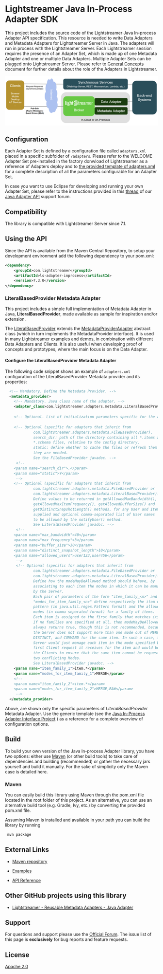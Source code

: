 # Lightstreamer Java In-Process Adapter SDK
 
This project includes the source code of the Lightstreamer Java In-process Adapter API specification.
This resource is needed to write Data Adapters and Metadata Adapters for Lightstreamer Server in Java. The adapters will run in process with the Lightstreamer Server.
Each Lightstreamer session requires the presence of an Adapter Set, which is made up of one Metadata Adapter and one or multiple Data Adapters. Multiple Adapter Sets can be plugged onto Lightstreamer Server.
Please refer to [General Concepts](https://lightstreamer.com/docs/ls-server/latest/General%20Concepts.pdf) document for further details about the role of the Adapters in Lightstreamer.

![architecture](architecture.png)

## Configuration

Each Adapter Set is defined by a configuration file called `adapters.xml` placed in a specific subfolder of `/adapters`. Please refer to the WELCOME Adapter Set pre-installed in the factory donwload of Lightstreamer as a reference of Adapters deploy and to [the provided template of adapters.xml](https://lightstreamer.com/docs/ls-server/latest/adapter_conf_template/adapters.xml) for a complete description of all the parameters configurable for an Adapter Set.

In case you want to use Eclipse for developing and running your own Adapter Set, please refer to the instructions provided in this [thread](http://forums.lightstreamer.com/showthread.php?4875-Developing-amp-Running-an-Adapter-Set-Using-Eclipse) of our [Java Adapter API](http://forums.lightstreamer.com/forumdisplay.php?6-Java-Adapter-API) support forum.

## Compatibility

The library is compatible with Lightstreamer Server since 7.1.

## Using the API

Since the API is available from the Maven Central Repository, to setup your development environment add the following dependency to your pom.xml:

```xml
<dependency>
    <groupId>com.lightstreamer</groupId>
    <artifactId>ls-adapter-inprocess</artifactId>
    <version>7.3.0</version>
</dependency>
```

### LiteralBasedProvider Metadata Adapter

This project includes a simple full implementation of Metadata Adapter in Java, <b>LiteralBasedProvider</b>, made available as sample for inspiration and/or extension.

The [LiteralBasedProvider](https://github.com/Lightstreamer/Lightstreamer-lib-adapter-java-inprocess/tree/master/src/main/java/com/lightstreamer/adapters/metadata) extends the [MetadataProviderAdapter](https://sdk.lightstreamer.com/ls-adapter-inprocess/7.3.0/api/com/lightstreamer/interfaces/metadata/MetadataProviderAdapter.html) abstract class (which in turn implements the MetadataProvider interface). It is used in many Lightstreamer examples and demos, in combination with different Data Adapters and Clients.
It is also useful when developing proof of concepts and prototypes, where the main focus is on the Data Adapter.

#### Configure the LiteralBasedProvider Metadata Adapter

The following code snippet shows an example of `adapters.xml` configuration of the LiteralBasedProvider Metadata provider and its properties:

```xml
  <!-- Mandatory. Define the Metadata Provider. -->
  <metadata_provider>
    <!-- Mandatory. Java class name of the adapter. -->
    <adapter_class>com.lightstreamer.adapters.metadata.LiteralBasedProvider</adapter_class>

    <!-- Optional. List of initialization parameters specific for the adapter. -->

    <!-- Optional (specific for adapters that inherit from
             com.lightstreamer.adapters.metadata.FileBasedProvider).
             search_dir: path of the directory containing all *.items and
             *.schema files, relative to the config directory.
             static: define whether to cache the files or refresh them any time
             they are needed.
             See the FileBasedProvider javadoc. -->
     <!--
    <param name="search_dir">.</param>
    <param name="static">Y</param>
     -->
    <!-- Optional (specific for adapters that inherit from
             com.lightstreamer.adapters.metadata.FileBasedProvider or
             com.lightstreamer.adapters.metadata.LiteralBasedProvider).
             Define values to be returned in getAllowedMaxBandwidth(),
             getAllowedMaxItemFrequency(), getAllowedBufferSize() and
             getDistinctSnapshotLength() methods, for any User and Item
             supplied and optional comma-separated list of User names
             to be allowed by the notifyUser() method.
             See LiteralBasedProvider javadoc. -->
     <!--
    <param name="max_bandwidth">40</param>
    <param name="max_frequency">3</param>
    <param name="buffer_size">30</param>
    <param name="distinct_snapshot_length">10</param>
    <param name="allowed_users">user123,user456</param>
     -->
     <!-- Optional (specific for adapters that inherit from
             com.lightstreamer.adapters.metadata.FileBasedProvider or
             com.lightstreamer.adapters.metadata.LiteralBasedProvider).
             Define how the modeMayBeAllowed method should behave, by
             associating to each item the modes in which it can be managed
             by the Server.
             Each pair of parameters of the form "item_family_<n>" and
             "modes_for_item_family_<n>" define respectively the item name
             pattern (in java.util.regex.Pattern format) and the allowed
             modes (in comma separated format) for a family of items.
             Each item is assigned to the first family that matches its name.
             If no families are specified at all, then modeMayBeAllowed
             always returns true, though this is not recommended, because
             the Server does not support more than one mode out of MERGE,
             DISTINCT, and COMMAND for the same item. In such a case, the
             Server would just manage each item in the mode specified by the
             first Client request it receives for the item and would be up to
             the Clients to ensure that the same item cannot be requested in
             two conflicting Modes.
             See LiteralBasedProvider javadoc. -->
    <param name="item_family_1">item.*</param>
    <param name="modes_for_item_family_1">MERGE</param>
    <!--
    <param name="item_family_2">item.*</param>
    <param name="modes_for_item_family_2">MERGE,RAW</param>
     -->
  </metadata_provider>
```

Above, are shown only the specific parameters of *LiteralBasedProvider* Metadata Adapter. Use the generic template (see the [Java In-Process Adapter Interface Project](https://github.com/Lightstreamer/Lightstreamer-lib-adapter-java-inprocess#configuration) ) as a reference for a complete overview of configuration options.

## Build

To build your own version of the Java In-process Adapter library, you have two options:
either use [Maven](https://maven.apache.org/) (or other build tools) to take care of dependencies and building (recommended) or gather the necessary jars yourself and build it manually.
For the sake of simplicity only the Maven case is detailed here.

### Maven
You can easily build this library using Maven through the pom.xml file located in the root folder of this project. As an alternative, you can use an alternative build tool (e.g. Gradle, Ivy, etc.) by converting the provided pom.xml file.

Assuming Maven is installed and available in your path you can build the library by running

```sh
 mvn package
```

## External Links

- [Maven repository](https://mvnrepository.com/artifact/com.lightstreamer/ls-adapter-inprocess)

- [Examples](https://demos.lightstreamer.com/?p=lightstreamer&t=adapter&a=javaadapter)

- [API Reference](https://sdk.lightstreamer.com/ls-adapter-inprocess/7.3.0/api/index.html)

## Other GitHub projects using this library

- [Lightstreamer - Reusable Metadata Adapters - Java Adapter](https://github.com/Lightstreamer/Lightstreamer-example-ReusableMetadata-adapter-java)

## Support

For questions and support please use the [Official Forum](https://forums.lightstreamer.com/). The issue list of this page is **exclusively** for bug reports and feature requests.

## License

[Apache 2.0](https://opensource.org/licenses/Apache-2.0)
